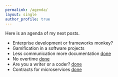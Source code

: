 ```yaml
---
permalink: /agenda/
layout: single
author_profile: true
---
```

Here is an agenda of my next posts.
* Enterprise development or frameworks monkey?
* Gamification in a software projects
* Less communication more documentation [done](https://nick318.github.io/2018/02/26/less-communication-more-documentation)
* No overtime [done](https://nick318.github.io/2018/02/18/no-overtime)
* Are you a writer or a coder? [done](https://nick318.github.io/2018/02/11/are-you-a-writer-or-a-coder)
* Contracts for microservices [done](https://nick318.github.io/2018/01/28/contracts-for-microservices)